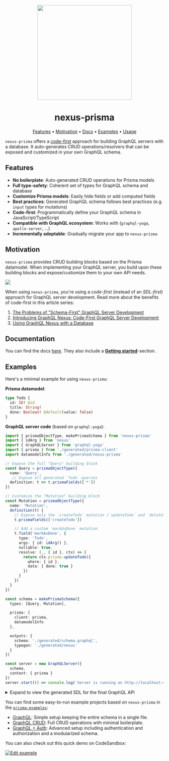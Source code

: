 <p align="center"><img src="https://i.imgur.com/8qvElTM.png" width="300" /></p>

<p><h1 align="center">nexus-prisma</h1></p>

<p align="center">
  <a href="#features">Features</a> • <a href="#motivation">Motivation</a> • <a href="https://nexus.js.org/docs/database-access-with-prisma">Docs</a> • <a href="#examples">Examples</a> • <a href="#usage">Usage</a> 
</p>


`nexus-prisma` offers a [code-first](https://www.prisma.io/blog/introducing-graphql-nexus-code-first-graphql-server-development-ll6s1yy5cxl5) approach for building GraphQL servers with a database. It auto-generates CRUD operations/resolvers that can be exposed and customized in your own GraphQL schema.

## Features

- **No boilerplate**: Auto-generated CRUD operations for Prisma models
- **Full type-safety**: Coherent set of types for GraphQL schema and database
- **Customize Prisma models**: Easily hide fields or add computed fields
- **Best practices**: Generated GraphQL schema follows best practices (e.g. `input` types for mutations) 
- **Code-first**: Programmatically define your GraphQL schema in JavaScript/TypeScript
- **Compatible with GraphQL ecosystem**: Works with (`graphql-yoga`, `apollo-server`, ...)
- **Incrementally adoptable**: Gradually migrate your app to `nexus-prisma`

## Motivation

`nexus-prisma` provides CRUD building blocks based on the Prisma datamodel. When implementing your GraphQL server, you build upon these building blocks and expose/customize them to your own API needs. 

![](https://imgur.com/dbEMHd5.png)

When using `nexus-prisma`, you're using a _code-first_ (instead of an _SDL-first_) approach for GraphQL server development. Read more about the benefits of code-first in this article series:

1. [The Problems of "Schema-First" GraphQL Server Development](https://www.prisma.io/blog/the-problems-of-schema-first-graphql-development-x1mn4cb0tyl3)
1. [Introducing GraphQL Nexus: Code-First GraphQL Server Development](https://www.prisma.io/blog/introducing-graphql-nexus-code-first-graphql-server-development-ll6s1yy5cxl5/)
1. [Using GraphQL Nexus with a Database](https://www.prisma.io/blog/using-graphql-nexus-with-a-database-pmyl3660ncst/)

## Documentation

You can find the docs [here](https://nexus.js.org/docs/database-access-with-prisma). They also include a [**Getting started**](https://nexus.js.org/docs/database-access-with-prisma#getting-started)-section.

## Examples

Here's a minimal example for using `nexus-prisma`:

**Prisma datamodel**:

```graphql
type Todo {
  id: ID! @id
  title: String!
  done: Boolean! @default(value: false)
}
```

**GraphQL server code** (based on `graphql-yoga`):

```ts
import { prismaObjectType, makePrismaSchema } from 'nexus-prisma'
import { idArg } from 'nexus'
import { GraphQLServer } from 'graphql-yoga'
import { prisma } from './generated/prisma-client'
import datamodelInfo from './generated/nexus-prisma'

// Expose the full "Query" building block
const Query = prismaObjectType({ 
  name: 'Query',
   // Expose all generated `Todo`-queries
  definition: t => t.prismaFields(['*'])
})

// Customize the "Mutation" building block
const Mutation = prismaObjectType({ 
  name: 'Mutation',
  definition(t) {
    // Expose only the `createTodo` mutation (`updateTodo` and `deleteTodo` not exposed)
    t.prismaFields(['createTodo'])

    // Add a custom `markAsDone` mutation
    t.field('markAsDone', {
      type: 'Todo',
      args: { id: idArg() },
      nullable: true,
      resolve: (_, { id }, ctx) => {
        return ctx.prisma.updateTodo({
          where: { id },
          data: { done: true }
        })
      }
    })
  }
})

const schema = makePrismaSchema({
  types: [Query, Mutation],

  prisma: {
    client: prisma,
    datamodelInfo
  },

  outputs: {
    schema: './generated/schema.graphql',
    typegen: './generated/nexus'
  }
})

const server = new GraphQLServer({
  schema,
  context: { prisma }
})
server.start(() => console.log('Server is running on http://localhost:4000'))
```

<Details><Summary>Expand to view the generated SDL for the final GraphQL API</Summary>

```graphql
# The fully exposed "Query" building block
type Query {
  todo(where: TodoWhereUniqueInput!): Todo
  todoes(after: String, before: String, first: Int, last: Int, orderBy: TodoOrderByInput, skip: Int, where: TodoWhereInput): [Todo!]!
  todoesConnection(after: String, before: String, first: Int, last: Int, orderBy: TodoOrderByInput, skip: Int, where: TodoWhereInput): TodoConnection!
}

# The customized "Mutation" building block
type Mutation {
  createTodo(data: TodoCreateInput!): Todo!
  markAsDone(id: ID): Todo
}

# The Prisma model
type Todo {
  done: Boolean!
  id: ID!
  title: String!
}

# More of the generated building blocks:
# e.g. `TodoWhereUniqueInput`, `TodoCreateInput`, `TodoConnection`, ...
```

</Details>

You can find some easy-to-run example projects based on `nexus-prisma` in the [`prisma-examples`](https://github.com/prisma/prisma-examples/):

- [GraphQL](https://github.com/prisma/prisma-examples/tree/master/typescript/graphql): Simple setup keeping the entire schema in a single file.
- [GraphQL CRUD](https://github.com/prisma/prisma-examples/tree/master/typescript/graphql-crud): Full CRUD operations with minimal boilerplate.
- [GraphQL + Auth](https://github.com/prisma/prisma-examples/tree/master/typescript/graphql-auth): Advanced setup including authentication and authorization and a modularized schema. 

You can also check out this quick demo on CodeSandbox:

[![Edit example](https://codesandbox.io/static/img/play-codesandbox.svg)](https://codesandbox.io/s/6w7581x05k)
